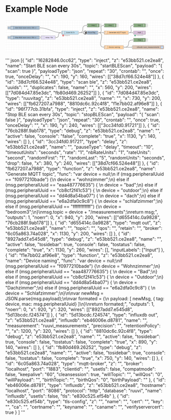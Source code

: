 # Example Node

![Example flow](./images/nodered_ruuvinode_flow2.png)

''' json
[{
		"id": "16282846.0cc62",
		"type": "inject",
		"z": "e53bb521.ce2ea8",
		"name": "Start BLE scan every 30s",
		"topic": "startBLEScan",
		"payload": "{ \"scan\": true }",
		"payloadType": "json",
		"repeat": "30",
		"crontab": "",
		"once": true,
		"onceDelay": "",
		"x": 190,
		"y": 160,
		"wires": [["38d7cf66.524e48"]]
	}, {
		"id": "38d7cf66.524e48",
		"type": "scan ble",
		"z": "e53bb521.ce2ea8",
		"uuids": "",
		"duplicates": false,
		"name": "",
		"x": 560,
		"y": 200,
		"wires": [["7d084d47.85e3dc", "fb80d469.26252"]]
	}, {
		"id": "7d084d47.85e3dc",
		"type": "ruuvitag",
		"z": "e53bb521.ce2ea8",
		"name": "",
		"x": 730,
		"y": 200,
		"wires": [["fb627207.a7988", "8810dc6c.92c4f8", "f1e7bb02.af96e8"]]
	}, {
		"id": "96f777cb.31bfa",
		"type": "inject",
		"z": "e53bb521.ce2ea8",
		"name": "Stop BLE scan every 30s",
		"topic": "stopBLEScan",
		"payload": "{ \"scan\": false }",
		"payloadType": "json",
		"repeat": "30",
		"crontab": "",
		"once": true,
		"onceDelay": "",
		"x": 190,
		"y": 240,
		"wires": [["3cc34fd0.91721"]]
	}, {
		"id": "76cb288f.9ab178",
		"type": "debug",
		"z": "e53bb521.ce2ea8",
		"name": "",
		"active": false,
		"console": "false",
		"complete": "true",
		"x": 1130,
		"y": 140,
		"wires": []
	}, {
		"id": "3cc34fd0.91721",
		"type": "delay",
		"z": "e53bb521.ce2ea8",
		"name": "",
		"pauseType": "delay",
		"timeout": "10",
		"timeoutUnits": "seconds",
		"rate": "1",
		"nbRateUnits": "1",
		"rateUnits": "second",
		"randomFirst": "1",
		"randomLast": "5",
		"randomUnits": "seconds",
		"drop": false,
		"x": 380,
		"y": 240,
		"wires": [["38d7cf66.524e48"]]
	}, {
		"id": "fb627207.a7988",
		"type": "function",
		"z": "e53bb521.ce2ea8",
		"name": "Generate MQTT topic",
		"func": "var device = null;\n       if (msg.peripheralUuid == \"f0977210bade\") {\n    device = \"wohnzimmer\";\n} else if (msg.peripheralUuid == \"eaa487776635\") { \n    device = \"bad\";\n} else if (msg.peripheralUuid == \"cb8cf2f41c53\") { \n    device = \"outdoor\";\n} else if (msg.peripheralUuid == \"dd4d8a54ba07\") { \n    device = \"dach\";\n} else if (msg.peripheralUuid == \"e6a2dfa0c9c8\") { \n    device = \"schlafzimmer\";\n} else if (msg.peripheralUuid == \"ffffffffffff\") {\n    device = \"bedroom3\";\n}\nmsg.topic = device + \"/measurements\";\nreturn msg;",
		"outputs": 1,
		"noerr": 0,
		"x": 940,
		"y": 200,
		"wires": [["d655414c.0a9828", "76cb288f.9ab178"]]
	}, {
		"id": "d655414c.0a9828",
		"type": "mqtt out",
		"z": "e53bb521.ce2ea8",
		"name": "",
		"topic": "",
		"qos": "",
		"retain": "",
		"broker": "6c05a863.74a028",
		"x": 1130,
		"y": 200,
		"wires": []
	}, {
		"id": "8927add7.e545d8",
		"type": "debug",
		"z": "e53bb521.ce2ea8",
		"name": "",
		"active": false,
		"tosidebar": true,
		"console": false,
		"tostatus": false,
		"complete": "true",
		"x": 1130,
		"y": 260,
		"wires": [],
		"inputLabels": ["Input"]
	}, {
		"id": "f1e7bb02.af96e8",
		"type": "function",
		"z": "e53bb521.ce2ea8",
		"name": "Device naming",
		"func": "var device = null;\nif (msg.peripheralUuid == \"f0977210bade\") {\n    device = \"Wohnzimmer\";\n} else if (msg.peripheralUuid == \"eaa487776635\") { \n    device = \"Bad\";\n} else if (msg.peripheralUuid == \"cb8cf2f41c53\") { \n    device = \"Outdoor\";\n} else if (msg.peripheralUuid == \"dd4d8a54ba07\") { \n    device = \"Dachzimmer\";\n} else if (msg.peripheralUuid == \"e6a2dfa0c9c8\") { \n    device = \"Schlafzimmer\";\n}\n\nvar newMsg = JSON.parse(msg.payload);\n\nvar formated = {\n    payload: [ newMsg, { tag: device, mac: msg.peripheralUuid} ]\n}\nreturn formated;",
		"outputs": 1,
		"noerr": 0,
		"x": 920,
		"y": 320,
		"wires": [["8927add7.e545d8", "5d13bcdc.f24574"]]
	}, {
		"id": "5d13bcdc.f24574",
		"type": "influxdb out",
		"z": "e53bb521.ce2ea8",
		"influxdb": "eb46006e.d8781",
		"name": "",
		"measurement": "ruuvi_measurements",
		"precision": "",
		"retentionPolicy": "",
		"x": 1200,
		"y": 320,
		"wires": []
	}, {
		"id": "8810dc6c.92c4f8",
		"type": "debug",
		"z": "e53bb521.ce2ea8",
		"name": "",
		"active": false,
		"tosidebar": true,
		"console": false,
		"tostatus": false,
		"complete": "true",
		"x": 890,
		"y": 140,
		"wires": []
	}, {
		"id": "fb80d469.26252",
		"type": "debug",
		"z": "e53bb521.ce2ea8",
		"name": "",
		"active": false,
		"tosidebar": true,
		"console": false,
		"tostatus": false,
		"complete": "true",
		"x": 750,
		"y": 140,
		"wires": []
	}, {
		"id": "6c05a863.74a028",
		"type": "mqtt-broker",
		"z": "",
		"broker": "localhost",
		"port": "1883",
		"clientid": "",
		"usetls": false,
		"compatmode": false,
		"keepalive": "60",
		"cleansession": true,
		"willTopic": "",
		"willQos": "0",
		"willPayload": "",
		"birthTopic": "",
		"birthQos": "0",
		"birthPayload": ""
	}, {
		"id": "eb46006e.d8781",
		"type": "influxdb",
		"z": "e53bb521.ce2ea8",
		"hostname": "localhost",
		"port": "8086",
		"protocol": "http",
		"database": "ruuvi",
		"name": "influxdb",
		"usetls": false,
		"tls": "e830c525.ef54b"
	}, {
		"id": "e830c525.ef54b",
		"type": "tls-config",
		"z": "",
		"name": "",
		"cert": "",
		"key": "",
		"ca": "",
		"certname": "",
		"keyname": "",
		"caname": "",
		"verifyservercert": true
	}
]
'''